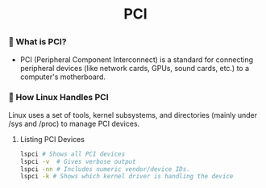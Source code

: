 <h1 style="text-align:center;"> PCI</p>

### 🔧 What is PCI?

- PCI (Peripheral Component Interconnect) is a standard for connecting peripheral devices (like network cards, GPUs, sound cards, etc.) to a computer's motherboard.

### 🐧 How Linux Handles PCI

Linux uses a set of tools, kernel subsystems, and directories (mainly under /sys and /proc) to manage PCI devices.

1. Listing PCI Devices

   ```sh
   lspci # Shows all PCI devices
   lspci -v  # Gives verbose output
   lspci -nn # Includes numeric vendor/device IDs.
   lspci -k # Shows which kernel driver is handling the device
   ```
